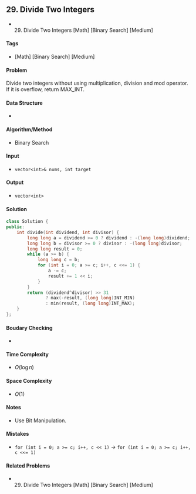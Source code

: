 ## 29. Divide Two Integers
- 29. Divide Two Integers [Math] [Binary Search] [Medium]

#### Tags
- [Math] [Binary Search] [Medium]

#### Problem
Divide two integers without using multiplication, division and mod operator.  
If it is overflow, return MAX_INT.

#### Data Structure
- 

#### Algorithm/Method
- Binary Search

#### Input
- `vector<int>& nums, int target`

#### Output
- `vector<int>`

#### Solution
``` C++
class Solution {
public:
    int divide(int dividend, int divisor) {
        long long a = dividend >= 0 ? dividend : -(long long)dividend;
        long long b = divisor >= 0 ? divisor : -(long long)divisor;
        long long result = 0;
        while (a >= b) {
            long long c = b;
            for (int i = 0; a >= c; i++, c <<= 1) {
                a -= c;
                result += 1 << i;
            }
        }
        return (dividend^divisor) >> 31
               ? max(-result, (long long)INT_MIN)
               : min(result, (long long)INT_MAX);
    }
};
```

#### Boudary Checking
- 

#### Time Complexity
- $O(\log n)$

#### Space Complexity
- $O(1)$

#### Notes
- Use Bit Manipulation.

#### Mistakes
- `for (int i = 0; a >= c; i++, c << 1)` ->
  `for (int i = 0; a >= c; i++, c <<= 1)`

#### Related Problems
- 29. Divide Two Integers [Math] [Binary Search] [Medium]

